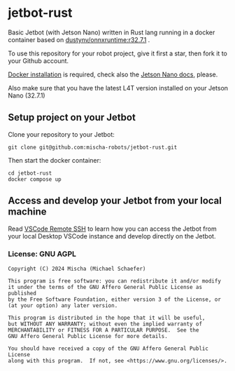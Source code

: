 # jetbot-rust

Basic Jetbot (with Jetson Nano) written in Rust lang running in a docker container based on [dustynv/onnxruntime:r32.7.1](https://github.com/dusty-nv/jetson-containers/tree/master/packages/onnxruntime) .

To use this repository for your robot project, give it first a star, then fork it to your Github account.

[Docker installation](https://docs.docker.com/engine/install/ubuntu/) is required, check also the [Jetson Nano docs](https://developer.nvidia.com/embedded/learn/tutorials/jetson-container), please.

Also make sure that you have the latest L4T version installed on your Jetson Nano (32.7.1)

## Setup project on your Jetbot

Clone your repository to your Jetbot:

```
git clone git@github.com:mischa-robots/jetbot-rust.git
```

Then start the docker container:

```
cd jetbot-rust
docker compose up
```

## Access and develop your Jetbot from your local machine

Read [VSCode Remote SSH](https://code.visualstudio.com/remote/advancedcontainers/develop-remote-host) to learn how you can access the Jetbot from your local Desktop VSCode instance and develop directly on the Jetbot.

### License: GNU AGPL

    Copyright (C) 2024 Mischa (Michael Schaefer)

    This program is free software: you can redistribute it and/or modify
    it under the terms of the GNU Affero General Public License as published
    by the Free Software Foundation, either version 3 of the License, or
    (at your option) any later version.

    This program is distributed in the hope that it will be useful,
    but WITHOUT ANY WARRANTY; without even the implied warranty of
    MERCHANTABILITY or FITNESS FOR A PARTICULAR PURPOSE.  See the
    GNU Affero General Public License for more details.

    You should have received a copy of the GNU Affero General Public License
    along with this program.  If not, see <https://www.gnu.org/licenses/>.
